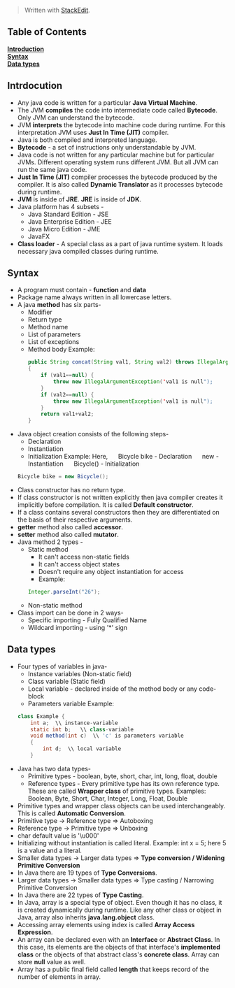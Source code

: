 


> Written with [StackEdit](https://stackedit.io/).
>

## Table of Contents
**[Introduction](#introduction)**<br>
**[Syntax](#syntax)**<br>
**[Data types](#data-types)**<br>

## Intrdocution
* Any java code is written for a particular **Java Virtual Machine**. 
* The JVM **compiles** the code into intermediate code called **Bytecode**. Only JVM can understand the bytecode. 
* JVM **interprets** the bytecode into machine code during runtime. For this interpretation JVM uses **Just In Time (JIT)** compiler.
* Java is both compiled and interpreted language.
* **Bytecode** - a set of instructions only understandable by JVM.
* Java code is not written for any particular machine but for particular JVMs. Different operating system runs different JVM. But all JVM can run the same java code.
* **Just In Time (JIT)** compiler processes the bytecode produced by the compiler. It is also called **Dynamic Translator** as it processes bytecode during runtime.
* **JVM** is inside of **JRE**. **JRE** is inside of **JDK**.
* Java platform has 4 subsets -
	* Java Standard Edition - JSE
	* Java Enterprise Edition - JEE
	* Java Micro Edition - JME
	* JavaFX
* **Class loader** - A special class as a part of java runtime system. It loads necessary java compiled classes during runtime.

## Syntax
* A program must contain - **function** and **data**
* Package name always written in all lowercase letters.
* A java **method** has six parts-
	* Modifier
	* Return type
	* Method name
	* List of parameters
	* List of exceptions
	* Method body
Example:
		```java
		public String concat(String val1, String val2) throws IllegalArgumentException
		{
			if (val1==null) {
				throw new IllegalArgumentException('val1 is null");
			}
			if (val2==null) {
				throw new IllegalArgumentException('val1 is null");
			}
			return val1+val2;
		}
		```
* Java object creation consists of the following steps-
	* Declaration
	* Instantiation
	* Initialization
	Example: Here, 
	&nbsp;&nbsp;&nbsp;&nbsp; Bicycle bike - Declaration
	&nbsp;&nbsp;&nbsp;&nbsp; new - Instantiation
	&nbsp;&nbsp;&nbsp;&nbsp; Bicycle() - Initialization
	```java
	Bicycle bike = new Bicycle();
	```	
* Class constructor has no return type.
* If class constructor is not written explicitly then java compiler creates it implicitly before compilation. It is called **Default constructor**.
* If a class contains several constructors then they are differentiated on the basis of their respective arguments.
* **getter** method also called **accessor**.
* **setter** method also called **mutator**.
* Java method 2 types - 
	* Static method
		* It can't access non-static fields
		* It can't access object states
		* Doesn't require any object instantiation for access
		* Example: 
		```java 
		Integer.parseInt("26");
	* Non-static method
* Class import can be done in 2 ways-
	* Specific importing - Fully Qualified Name
	* Wildcard importing - using '*' sign

## Data types
* Four types of variables in java-
	* Instance variables (Non-static field)
	* Class variable (Static field)
	* Local variable - declared inside of the method body or any code-block
	* Parameters variable
	Example:
	```java
	class Example {
		int a;	\\ instance-variable
		static int b;	\\ class-variable
		void method(int c)	\\ 'c' is parameters variable
		{
			int d;	\\ local variable
		}
	```
* Java has two data types-
	* Primitive types - boolean, byte, short, char, int, long, float, double
	* Reference types - Every primitive type has its own reference type. These are called **Wrapper class** of primitive types. Examples: Boolean, Byte, Short, Char, Integer, Long, Float, Double
* Primitive types and wrapper class objects can be used interchangeably. This is called **Automatic Conversion**.
* Primitive type -> Reference type => Autoboxing
* Reference type -> Primitive type => Unboxing
* char default value is '\u000'
* Initializing without instantiation is called literal. Example: int x = 5; here 5 is a value and a literal.
* Smaller data types -> Larger data types => **Type conversion / Widening Primitive Conversion**
* In Java there are 19 types of **Type Conversions**.
* Larger data types -> Smaller data types => Type casting / Narrowing Primitive Conversion
* In Java there are 22 types of **Type Casting**.
* In Java, array is a special type of object. Even though it has no class, it is created dynamically during runtime. Like any other class or object in Java, array also inherits **java.lang.object** class.
* Accessing array elements using index is called **Array Access Expression**.
* An array can be declared even with an **Interface** or **Abstract Class**. In this case, its elements are the objects of that interface's **implemented class** or the objects of that abstract class's **concrete class**. Array can store **null** value as well.
* Array has a public final field called **length** that keeps record of the number of elements in array.
